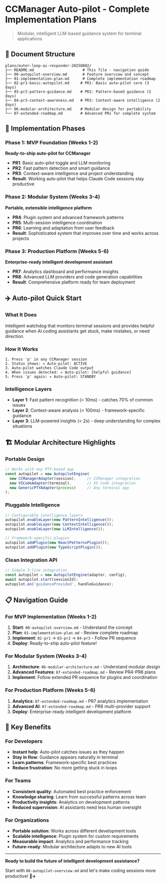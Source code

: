 # CCManager Auto-pilot - Complete Implementation Plans

> Modular, intelligent LLM-based guidance system for terminal applications

## 📁 Document Structure

```
plans/outer-loop-ai-responder-20250802/
├── README.md                      # This file - navigation guide
├── 00-autopilot-overview.md       # Feature overview and concept
├── 01-implementation-plan.md      # Complete implementation roadmap
├── 02-pr1-basic-autopilot.md     # PR1: Basic auto-pilot core (3 days)
├── 03-pr2-pattern-guidance.md    # PR2: Pattern-based guidance (2 days)
├── 04-pr3-context-awareness.md   # PR3: Context-aware intelligence (2 days)
├── 06-modular-architecture.md    # Modular design for portability
└── 07-extended-roadmap.md        # Advanced PRs for complete system
```

## 🚀 Implementation Phases

### **Phase 1: MVP Foundation** (Weeks 1-2) 
**Ready-to-ship auto-pilot for CCManager**

- **PR1**: Basic auto-pilot toggle and LLM monitoring
- **PR2**: Fast pattern detection and smart guidance  
- **PR3**: Context-aware intelligence and project understanding
- **Result**: Working auto-pilot that helps Claude Code sessions stay productive

### **Phase 2: Modular System** (Weeks 3-4)
**Portable, extensible intelligence platform**

- **PR4**: Plugin system and advanced framework patterns
- **PR5**: Multi-session intelligence coordination
- **PR6**: Learning and adaptation from user feedback  
- **Result**: Sophisticated system that improves over time and works across projects

### **Phase 3: Production Platform** (Weeks 5-6)
**Enterprise-ready intelligent development assistant**

- **PR7**: Analytics dashboard and performance insights
- **PR8**: Advanced LLM providers and code generation capabilities
- **Result**: Comprehensive platform ready for team deployment

## ✈️ Auto-pilot Quick Start

### **What It Does**
Intelligent watchdog that monitors terminal sessions and provides helpful guidance when AI coding assistants get stuck, make mistakes, or need direction.

### **How It Works**
```
1. Press 'p' in any CCManager session
2. Status shows: ✈️ Auto-pilot: ACTIVE  
3. Auto-pilot watches Claude Code output
4. When issues detected: ✈️ Auto-pilot: [helpful guidance]
5. Press 'p' again: ✈️ Auto-pilot: STANDBY
```

### **Intelligence Layers**
- **Layer 1**: Fast pattern recognition (< 10ms) - catches 70% of common issues
- **Layer 2**: Context-aware analysis (< 100ms) - framework-specific guidance  
- **Layer 3**: LLM-powered insights (< 2s) - deep understanding for complex situations

## 🏗 Modular Architecture Highlights

### **Portable Design**
```typescript
// Works with any PTY-based app
const autopilot = new AutopilotEngine(
  new CCManagerAdapter(session),     // CCManager integration
  new VSCodeAdapter(terminal),       // VS Code integration  
  new GenericPTYAdapter(process)     // Any terminal app
);
```

### **Pluggable Intelligence**
```typescript
// Configurable intelligence layers
autopilot.enableLayer(new PatternIntelligence());
autopilot.enableLayer(new ContextIntelligence());
autopilot.enableLayer(new LLMIntelligence());

// Framework-specific plugins
autopilot.addPlugin(new ReactPatternsPlugin());
autopilot.addPlugin(new TypeScriptPlugin());
```

### **Clean Integration API**
```typescript
// Simple 3-line integration
const autopilot = new AutopilotEngine(adapter, config);
await autopilot.start(sessionId);
autopilot.on('guidanceProvided', handleGuidance);
```

## 📋 Navigation Guide

### **For MVP Implementation** (Weeks 1-2)
1. **Start**: `00-autopilot-overview.md` - Understand the concept
2. **Plan**: `01-implementation-plan.md` - Review complete roadmap  
3. **Implement**: `02-pr1` → `03-pr2` → `04-pr3` - Follow PR sequence
4. **Deploy**: Ready-to-ship auto-pilot feature!

### **For Modular System** (Weeks 3-4)
1. **Architecture**: `06-modular-architecture.md` - Understand modular design
2. **Advanced Features**: `07-extended-roadmap.md` - Review PR4-PR6 plans
3. **Implement**: Follow extended PR sequence for plugins and coordination

### **For Production Platform** (Weeks 5-6)  
1. **Analytics**: `07-extended-roadmap.md` - PR7 analytics implementation
2. **Advanced AI**: `07-extended-roadmap.md` - PR8 multi-provider support
3. **Deploy**: Enterprise-ready intelligent development platform

## 🎯 Key Benefits

### **For Developers**
- **Instant help**: Auto-pilot catches issues as they happen
- **Stay in flow**: Guidance appears naturally in terminal
- **Learn patterns**: Framework-specific best practices
- **Reduce frustration**: No more getting stuck in loops

### **For Teams**  
- **Consistent quality**: Automated best practice enforcement
- **Knowledge sharing**: Learn from successful patterns across team
- **Productivity insights**: Analytics on development patterns
- **Reduced supervision**: AI assistants need less human oversight

### **For Organizations**
- **Portable solution**: Works across different development tools
- **Scalable intelligence**: Plugin system for custom requirements  
- **Measurable impact**: Analytics and performance tracking
- **Future-ready**: Modular architecture adapts to new AI tools

---

**Ready to build the future of intelligent development assistance?** 

Start with `00-autopilot-overview.md` and let's make coding sessions more productive! 🚀✈️